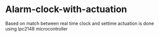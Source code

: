 # Alarm-clock-with-actuation
Based on match between real time clock and settime actuation is done using lpc2148 microcontroller
